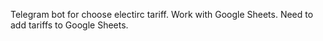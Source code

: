 Telegram bot for choose electirc tariff. Work with Google Sheets. Need to add tariffs to Google Sheets.
